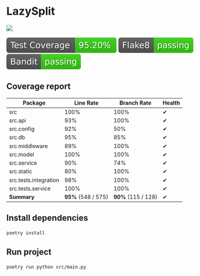 # LazySplit

![](https://github.com/linkstaple/SQR-project-S24/actions/workflows/deploy.yml/badge.svg)

![](https://raw.githubusercontent.com/linkstaple/SQR-project-S24/_xml_coverage_reports/data/main/badge.svg)
![](https://raw.githubusercontent.com/linkstaple/SQR-project-S24/_badges/data/flake8_badge.svg)
![](https://raw.githubusercontent.com/linkstaple/SQR-project-S24/_badges/data/bandit_badge.svg)

## Coverage report

<!-- BEGIN REPORT -->
Package | Line Rate | Branch Rate | Health
-------- | --------- | ----------- | ------
src | 100% | 100% | ✔
src.api | 93% | 100% | ✔
src.config | 92% | 50% | ✔
src.db | 95% | 85% | ✔
src.middleware | 89% | 100% | ✔
src.model | 100% | 100% | ✔
src.service | 90% | 74% | ✔
src.static | 80% | 100% | ✔
src.tests.integration | 98% | 100% | ✔
src.tests.service | 100% | 100% | ✔
**Summary** | **95%** (548 / 575) | **90%** (115 / 128) | ✔
<!-- END REPORT -->

## Install dependencies
`poetry install`

## Run project
`poetry run python src/main.py`
